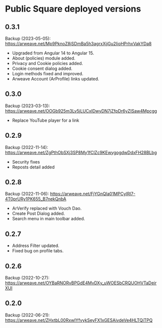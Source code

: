 # Public Square deployed versions

## 0.3.1
Backup (2023-05-05): https://arweave.net/Mp9PknoZ8jSDmBa5h3agrxXjjGu2IioHPrhxVakYDa8
- Upgraded from Angular 14 to Angular 15.
- About (policies) module added.
- Privacy and Cookie policies added.
- Cookie consent dialog added.
- Login methods fixed and improved.
- Arweave Account (ArProfile) links updated.

## 0.3.0
Backup (2023-03-13): https://arweave.net/OOGb925m3Lv5jLUCxIDwyDN7jZfpDr6yZISaw4Mpcgg
- Replace YouTube player for a link

## 0.2.9
Backup (2022-11-14): https://arweave.net/ZgPthObSXj3SP8My1fClZc9KEwygogdwDdxFH28BLbg
- Security fixes
- Reposts detail added

## 0.2.8
Backup (2022-11-06): https://arweave.net/FjYGnQla01MPCyIRI7-4T0prURy1PK655_B7nekQnbA
- ArVerify replaced with Vouch Dao.
- Create Post Dialog added.
- Search menu in main toolbar added.

## 0.2.7
- Address Filter updated.
- Fixed bug on profile tabs.

## 0.2.6
Backup (2022-10-27): https://arweave.net/OYBaRNORvBPGdE4MvDXy_uWOESbCRQUOHVTaDeirXUI

## 0.2.0
Backup (2022-06-21): https://arweave.net/ZHxtbL00RxwIYfvykSeyFX1xGESAivdeVe4HLTQiTPQ